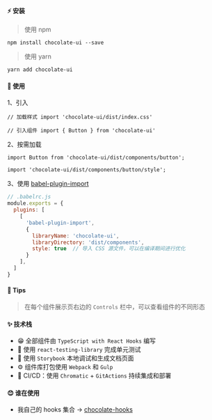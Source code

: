 #### ⚡ 安装

>使用 npm

`
npm install chocolate-ui --save
`

>使用 yarn

`
yarn add chocolate-ui
`

#### 📖 使用

1、引入

`// 加载样式
import 'chocolate-ui/dist/index.css'`

`// 引入组件
import { Button } from 'chocolate-ui'`

2、按需加载

`
import Button from 'chocolate-ui/dist/components/button';
`

`
import 'chocolate-ui/dist/components/button/style';
`

3、使用 [babel-plugin-import](https://github.com/ant-design/babel-plugin-import)

~~~js
// .babelrc.js
module.exports = {
  plugins: [
    [
      'babel-plugin-import',
      {
        libraryName: 'chocolate-ui',
        libraryDirectory: 'dist/components',
        style: true  // 导入 CSS 源文件，可以在编译期间进行优化
      }
    ],
  ]
}
~~~

#### 🚗 Tips

>在每个组件展示页右边的 `Controls` 栏中，可以查看组件的不同形态

#### ✨ 技术栈

- 😁 全部组件由 `TypeScript with React Hooks` 编写
- 🍑 使用 `react-testing-library` 完成单元测试
- 🦌 使用 `Storybook` 本地调试和生成文档页面
- ⚙️ 组件库打包使用 `Webpack` 和 `Gulp`
- 🥦 CI/CD：使用 `Chromatic` + `GitActions` 持续集成和部署

#### 😊 谁在使用

- 我自己的 hooks 集合 -> [chocolate-hooks](https://github.com/ChocolateUI/chocolate-hooks)
